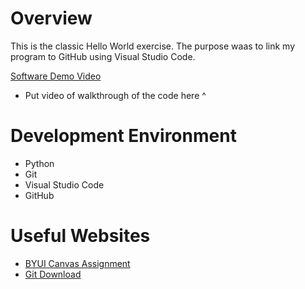 # Overview

This is the classic Hello World exercise. The purpose waas to link my program to GitHub using Visual Studio Code.

[Software Demo Video](http://youtube.link.goes.here)
* Put video of walkthrough of the code here ^

# Development Environment

 * Python
 * Git
 * Visual Studio Code
 * GitHub

# Useful Websites

* [BYUI Canvas Assignment](https://byui.instructure.com/courses/196890/assignments/9395761?module_item_id=26060638)
* [Git Download](https://git-scm.com/download)